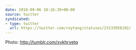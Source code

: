 ```yaml
---
date: 2010-09-06 10:16:39+00:00
source: twitter
syndicated:
- type: twitter
  url: https://twitter.com/roytang/statuses/23133956192/
---
```


Photo:  http://tumblr.com/xykhrvetq